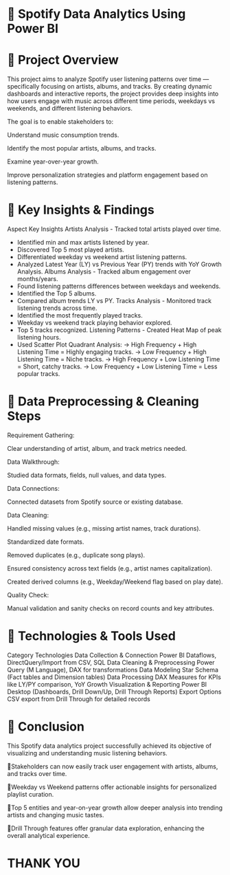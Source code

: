 
# 🎵 Spotify Data Analytics Using Power BI
# 🔹 Project Overview
This project aims to analyze Spotify user listening patterns over time — specifically focusing on artists, albums, and tracks. By creating dynamic dashboards and interactive reports, the project provides deep insights into how users engage with music across different time periods, weekdays vs weekends, and different listening behaviors.

The goal is to enable stakeholders to:

Understand music consumption trends.

Identify the most popular artists, albums, and tracks.

Examine year-over-year growth.

Improve personalization strategies and platform engagement based on listening patterns.

# 🔹 Key Insights & Findings

Aspect	Key Insights
Artists Analysis	- Tracked total artists played over time.
- Identified min and max artists listened by year.
- Discovered Top 5 most played artists.
- Differentiated weekday vs weekend artist listening patterns.
- Analyzed Latest Year (LY) vs Previous Year (PY) trends with YoY Growth Analysis.
Albums Analysis	- Tracked album engagement over months/years.
- Found listening patterns differences between weekdays and weekends.
- Identified the Top 5 albums.
- Compared album trends LY vs PY.
Tracks Analysis	- Monitored track listening trends across time.
- Identified the most frequently played tracks.
- Weekday vs weekend track playing behavior explored.
- Top 5 tracks recognized.
Listening Patterns	- Created Heat Map of peak listening hours.
- Used Scatter Plot Quadrant Analysis:
→ High Frequency + High Listening Time = Highly engaging tracks.
→ Low Frequency + High Listening Time = Niche tracks.
→ High Frequency + Low Listening Time = Short, catchy tracks.
→ Low Frequency + Low Listening Time = Less popular tracks.
# 🔹 Data Preprocessing & Cleaning Steps
Requirement Gathering:

Clear understanding of artist, album, and track metrics needed.

Data Walkthrough:

Studied data formats, fields, null values, and data types.

Data Connections:

Connected datasets from Spotify source or existing database.

Data Cleaning:

Handled missing values (e.g., missing artist names, track durations).

Standardized date formats.

Removed duplicates (e.g., duplicate song plays).

Ensured consistency across text fields (e.g., artist names capitalization).

Created derived columns (e.g., Weekday/Weekend flag based on play date).

Quality Check:

Manual validation and sanity checks on record counts and key attributes.

# 🔹 Technologies & Tools Used

Category	Technologies
Data Collection & Connection	Power BI Dataflows, DirectQuery/Import from CSV, SQL
Data Cleaning & Preprocessing	Power Query (M Language), DAX for transformations
Data Modeling	Star Schema (Fact tables and Dimension tables)
Data Processing	DAX Measures for KPIs like LY/PY comparison, YoY Growth
Visualization & Reporting	Power BI Desktop (Dashboards, Drill Down/Up, Drill Through Reports)
Export Options	CSV export from Drill Through for detailed records
# 🔹 Conclusion
This Spotify data analytics project successfully achieved its objective of visualizing and understanding music listening behaviors.

🔹Stakeholders can now easily track user engagement with artists, albums, and tracks over time.

🔹Weekday vs Weekend patterns offer actionable insights for personalized playlist curation.

🔹Top 5 entities and year-on-year growth allow deeper analysis into trending artists and changing music tastes.

🔹Drill Through features offer granular data exploration, enhancing the overall analytical experience.

# THANK YOU

